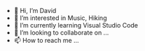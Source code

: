 - 👋 Hi, I’m David
- 👀 I’m interested in Music, Hiking
- 🌱 I’m currently learning Visual Studio Code
- 💞️ I’m looking to collaborate on ...
- 📫 How to reach me ...

<!---
djironm/djironm is a ✨ special ✨ repository because its `README.md` (this file) appears on your GitHub profile.
You can click the Preview link to take a look at your changes.
--->
